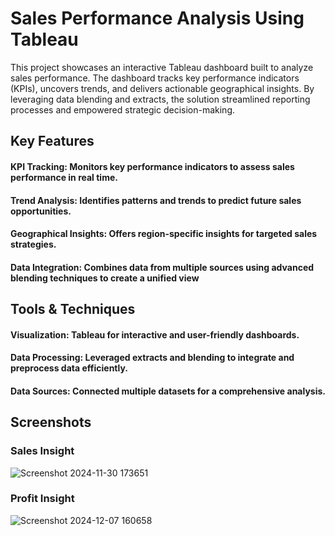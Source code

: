 # Sales Performance Analysis Using Tableau
This project showcases an interactive Tableau dashboard built to analyze sales performance. The dashboard tracks key performance indicators (KPIs), uncovers trends, and delivers actionable geographical insights. By leveraging data blending and extracts, the solution streamlined reporting processes and empowered strategic decision-making.

## Key Features
#### KPI Tracking: Monitors key performance indicators to assess sales performance in real time.
#### Trend Analysis: Identifies patterns and trends to predict future sales opportunities.
#### Geographical Insights: Offers region-specific insights for targeted sales strategies.
#### Data Integration: Combines data from multiple sources using advanced blending techniques to create a unified view

## Tools & Techniques
#### Visualization: Tableau for interactive and user-friendly dashboards.
#### Data Processing: Leveraged extracts and blending to integrate and preprocess data efficiently.
#### Data Sources: Connected multiple datasets for a comprehensive analysis.

## Screenshots
### Sales Insight
![Screenshot 2024-11-30 173651](https://github.com/user-attachments/assets/67be00df-c0a4-4e21-a9db-bc4d4eeba525)
### Profit Insight
![Screenshot 2024-12-07 160658](https://github.com/user-attachments/assets/999a8077-f66a-4a1e-8873-e4f749e7c535)







